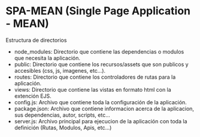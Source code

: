 # SPA-MEAN (Single Page Application - MEAN)

Estructura de directorios

- node_modules: Directorio que contiene las dependencias o modulos que necesita la aplicación.
- public: Directorio que contiene los recursos/assets que son publicos y accesibles (css, js, imagenes, etc...).
- routes: Directorio que contiene los controladores de rutas para la aplicación.
- views: Directorio que contiene las vistas en formato html con la extención EJS.
- config.js: Archivo que contiene toda la configuración de la aplicación.
- package.json: Archivo que contiene informacion acerca de la aplicacion, sus dependencias, autor, scripts, etc...
- server.js: Archivo principal para ejecucion de la aplicación con toda la definición (Rutas, Modulos, Apis, etc...)
